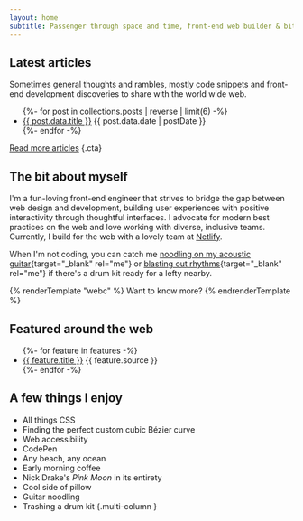 ```yaml
---
layout: home
subtitle: Passenger through space and time, front-end web builder & bittersweet songs enthusiast
---
```


## Latest articles

Sometimes general thoughts and rambles, mostly code snippets and front-end development discoveries to share with the world wide web.

<ul>
  {%- for post in collections.posts | reverse | limit(6) -%}
    <li>
      <a href="{{ post.url }}">{{ post.data.title }}</a>
      <span class="source">{{ post.data.date | postDate }}</span>
    </li>
  {%- endfor -%}
</ul>

[Read more articles](/blog)
{.cta}

## The bit about myself

I'm a fun-loving front-end engineer that strives to bridge the gap between web design and development, building user experiences with positive interactivity through thoughtful interfaces. I advocate for modern best practices on the web and love working with diverse, inclusive teams. Currently, I build for the web with a lovely team at <a href="https://www.netlify.com/">Netlify</a>.

When I'm not coding, you can catch me [noodling on my acoustic guitar](https://twitter.com/hexagoncircle/status/1413526995376295941?s=20"){target="_blank" rel="me"} or [blasting out rhythms](https://twitter.com/hexagoncircle/status/1285798846568767496?s=20){target="_blank" rel="me"} if there's a drum kit ready for a lefty nearby.

{% renderTemplate "webc" %}
Want to know more? <rm-wave-hello webc:nokeep />
{% endrenderTemplate %}

## Featured around the web

<ul>
  {%- for feature in features -%}
    <li>
      <a href="{{ feature.url }}" target="_blank" rel="noopener">{{ feature.title }}</a>
      <span class="source">{{ feature.source }}</span>
    </li>
  {%- endfor -%}
</ul>

## A few things I enjoy

- All things CSS
- Finding the perfect custom cubic Bézier curve
- Web accessibility
- CodePen
- Any beach, any ocean
- Early morning coffee
- Nick Drake's <em>Pink Moon</em> in its entirety
- Cool side of pillow
- Guitar noodling
- Trashing a drum kit
  {.multi-column }
